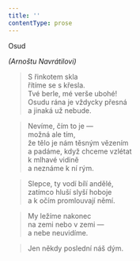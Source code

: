 ```yaml
---
title: ''
contentType: prose
---
```


Osud

_(Arnoštu Navrátilovi)_

> S řinkotem skla  
> řítíme se s křesla.  
> Tvé berle, mé verše ubohé!  
> Osudu rána je vždycky přesná  
> a jinaká už nebude.

> Nevíme, čím to je —  
> možná ale tím,  
> že tělo je nám těsným vězením  
> a padáme, když chceme vzlétat  
> k mlhavé vidině  
> a neznáme k ní rým.

> Slepce, ty vodí bílí andělé,  
> zatímco hluší slyší hoboje  
> a k očím promlouvají němí.

> My ležíme nakonec  
> na zemi nebo v zemi —  
> a nebe neuvidíme.

> Jen někdy poslední náš dým.
